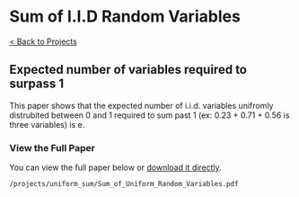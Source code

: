 # Sum of I.I.D Random Variables

[< Back to Projects](/projects)

## Expected number of variables required to surpass 1

This paper shows that the expected number of i.i.d. variables unifromly distrubited between 0 and 1 required to sum past 1 (ex: 0.23 + 0.71 + 0.56 is three variables) is e. 

### View the Full Paper

You can view the full paper below or [download it directly](/projects/uniform_sum/Sum_of_Uniform_Random_Variables.pdf).

```pdf
/projects/uniform_sum/Sum_of_Uniform_Random_Variables.pdf
```
